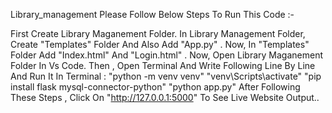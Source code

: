 Library_management
Please Follow Below Steps To Run This Code :-

First Create Library Maganement Folder.
In Library Management Folder, Create "Templates" Folder And Also Add "App.py" .
Now, In "Templates" Folder Add "Index.html" And "Login.html" .
Now, Open Library Maganement Folder In Vs Code.
Then , Open Terminal And Write Following Line By Line And Run It In Terminal :
"python -m venv venv"
"venv\Scripts\activate"
"pip install flask mysql-connector-python"
"python app.py"
After Following These Steps , Click On "http://127.0.0.1:5000" To See Live Website Output..
